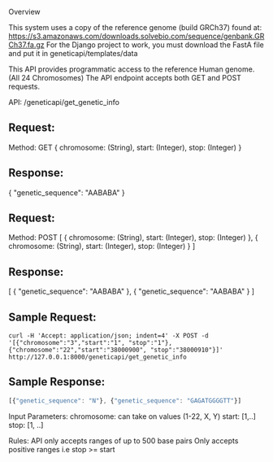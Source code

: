 Overview

This system uses a copy of the reference genome (build GRCh37) found at: https://s3.amazonaws.com/downloads.solvebio.com/sequence/genbank.GRCh37.fa.gz
For the Django project to work, you must download the FastA file and put it in geneticapi/templates/data

This API provides programmatic access to the reference Human genome. (All 24 Chromosomes)
The API endpoint accepts both GET and POST requests.

API: /geneticapi/get_genetic_info 

Request:
--------
Method: GET 
{
 chromosome: (String),
 start: (Integer),
 stop: (Integer)
}

Response: 
--------- 
{
    "genetic_sequence": "AABABA"
}


Request:
--------
Method: POST 
[
    {
     chromosome: (String),
     start: (Integer),
     stop: (Integer)
    },
    {
     chromosome: (String),
     start: (Integer),
     stop: (Integer)
    }
]

Response: 
--------- 
[
    {
        "genetic_sequence": "AABABA"
    },
    {
        "genetic_sequence": "AABABA"
    }
]

Sample Request:
------------ 
```shell
curl -H 'Accept: application/json; indent=4' -X POST -d '[{"chromosome":"3","start":"1", "stop":"1"}, {"chromosome":"22","start":"38000900", "stop":"38000910"}]' http://127.0.0.1:8000/geneticapi/get_genetic_info
```

Sample Response:
-------------
```javascript
[{"genetic_sequence": "N"}, {"genetic_sequence": "GAGATGGGGTT"}]
```





Input Parameters: 
chromosome: can take on values (1-22, X, Y)
start: [1,..]
stop: [1, ..]

Rules: 
API only accepts ranges of up to 500 base pairs 
Only accepts positive ranges i.e stop >= start  
